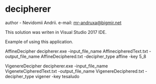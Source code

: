 # decipherer
author - Nevidomii Andrii. 
e-mail: mr-andruxa@bigmir.net

This solution was writen in Visual Studio 2017 IDE.

Example of using this application.

AffineDecipher
decipherer.exe -input_file_name AffinecipheredText.txt -output_file_name AffineDeciphered.txt -decipher_type affine -key 5_8

VigenereDecipher
decipherer.exe -input_file_name VigeneteCipheredText.txt -output_file_name VigenereDeciphered.txt -decipher_type vigener -key tesaludo
